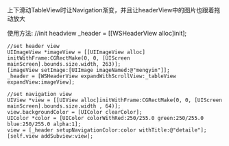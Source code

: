 上下滑动TableView时让Navigation渐变，并且让headerView中的图片也跟着拖动放大

使用方法:
    //init headview
    _header = [[WSHeaderView alloc]init];
    
    //set header view
    UIImageView *imageView = [[UIImageView alloc] initWithFrame:CGRectMake(0, 0, [UIScreen mainScreen].bounds.size.width, 263)];
    [imageView setImage:[UIImage imageNamed:@"mengyin"]];
    _header = [WSHeaderView expandWithScrollView:_tableView expandView:imageView];
    
    //set navigation view
    UIView *view = [[UIView alloc]initWithFrame:CGRectMake(0, 0, [UIScreen mainScreen].bounds.size.width , 64)];
    view.backgroundColor = [UIColor clearColor];
    UIColor *color = [UIColor colorWithRed:250/255.0 green:250/255.0 blue:250/255.0 alpha:1];
    view = [_header setupNavigationColor:color withTitle:@"detaile"];
    [self.view addSubview:view];
    
    
